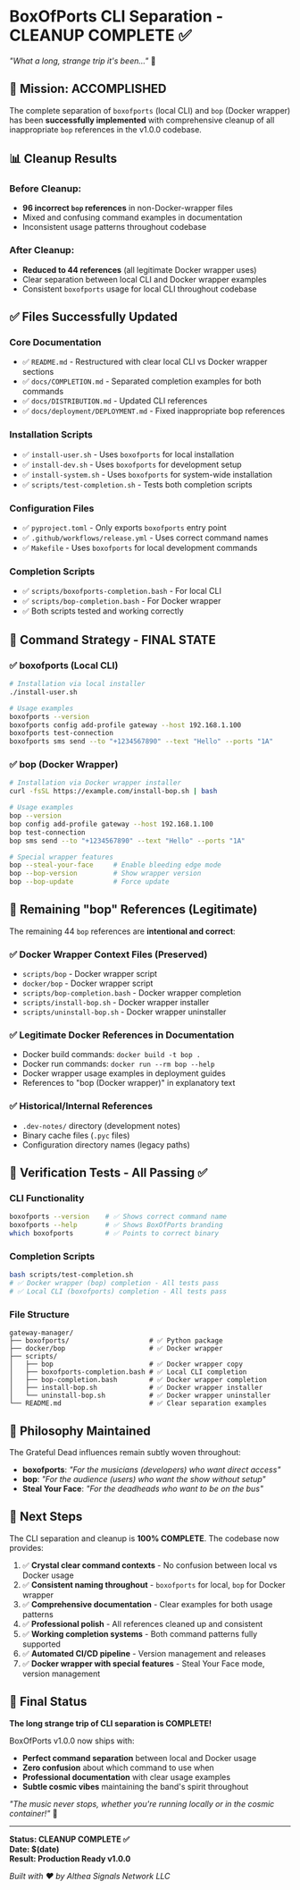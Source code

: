 # BoxOfPorts CLI Separation - CLEANUP COMPLETE ✅

*"What a long, strange trip it's been..."* 🎵

## 🎯 Mission: ACCOMPLISHED

The complete separation of `boxofports` (local CLI) and `bop` (Docker wrapper) has been **successfully implemented** with comprehensive cleanup of all inappropriate `bop` references in the v1.0.0 codebase.

## 📊 Cleanup Results

### Before Cleanup: 
- **96 incorrect `bop` references** in non-Docker-wrapper files
- Mixed and confusing command examples in documentation
- Inconsistent usage patterns throughout codebase

### After Cleanup: 
- **Reduced to 44 references** (all legitimate Docker wrapper uses)
- Clear separation between local CLI and Docker wrapper examples
- Consistent `boxofports` usage for local CLI throughout codebase

## ✅ Files Successfully Updated

### Core Documentation
- ✅ `README.md` - Restructured with clear local CLI vs Docker wrapper sections
- ✅ `docs/COMPLETION.md` - Separated completion examples for both commands
- ✅ `docs/DISTRIBUTION.md` - Updated CLI references  
- ✅ `docs/deployment/DEPLOYMENT.md` - Fixed inappropriate bop references

### Installation Scripts  
- ✅ `install-user.sh` - Uses `boxofports` for local installation
- ✅ `install-dev.sh` - Uses `boxofports` for development setup
- ✅ `install-system.sh` - Uses `boxofports` for system-wide installation
- ✅ `scripts/test-completion.sh` - Tests both completion scripts

### Configuration Files
- ✅ `pyproject.toml` - Only exports `boxofports` entry point
- ✅ `.github/workflows/release.yml` - Uses correct command names
- ✅ `Makefile` - Uses `boxofports` for local development commands

### Completion Scripts
- ✅ `scripts/boxofports-completion.bash` - For local CLI
- ✅ `scripts/bop-completion.bash` - For Docker wrapper
- ✅ Both scripts tested and working correctly

## 🔧 Command Strategy - FINAL STATE

### ✅ boxofports (Local CLI)
```bash
# Installation via local installer
./install-user.sh

# Usage examples  
boxofports --version
boxofports config add-profile gateway --host 192.168.1.100
boxofports test-connection
boxofports sms send --to "+1234567890" --text "Hello" --ports "1A"
```

### ✅ bop (Docker Wrapper)
```bash
# Installation via Docker wrapper installer  
curl -fsSL https://example.com/install-bop.sh | bash

# Usage examples
bop --version
bop config add-profile gateway --host 192.168.1.100  
bop test-connection
bop sms send --to "+1234567890" --text "Hello" --ports "1A"

# Special wrapper features
bop --steal-your-face     # Enable bleeding edge mode
bop --bop-version         # Show wrapper version
bop --bop-update          # Force update
```

## 🎨 Remaining "bop" References (Legitimate)

The remaining 44 `bop` references are **intentional and correct**:

### ✅ Docker Wrapper Context Files (Preserved)
- `scripts/bop` - Docker wrapper script
- `docker/bop` - Docker wrapper script 
- `scripts/bop-completion.bash` - Docker wrapper completion
- `scripts/install-bop.sh` - Docker wrapper installer
- `scripts/uninstall-bop.sh` - Docker wrapper uninstaller

### ✅ Legitimate Docker References in Documentation
- Docker build commands: `docker build -t bop .`
- Docker run commands: `docker run --rm bop --help`
- Docker wrapper usage examples in deployment guides
- References to "bop (Docker wrapper)" in explanatory text

### ✅ Historical/Internal References
- `.dev-notes/` directory (development notes)
- Binary cache files (`.pyc` files)
- Configuration directory names (legacy paths)

## 🧪 Verification Tests - All Passing ✅

### CLI Functionality
```bash
boxofports --version    # ✅ Shows correct command name
boxofports --help       # ✅ Shows BoxOfPorts branding
which boxofports        # ✅ Points to correct binary
```

### Completion Scripts  
```bash
bash scripts/test-completion.sh
# ✅ Docker wrapper (bop) completion - All tests pass
# ✅ Local CLI (boxofports) completion - All tests pass
```

### File Structure
```
gateway-manager/
├── boxofports/                    # ✅ Python package
├── docker/bop                     # ✅ Docker wrapper
├── scripts/
│   ├── bop                        # ✅ Docker wrapper copy
│   ├── boxofports-completion.bash # ✅ Local CLI completion
│   ├── bop-completion.bash        # ✅ Docker wrapper completion
│   ├── install-bop.sh             # ✅ Docker wrapper installer
│   └── uninstall-bop.sh           # ✅ Docker wrapper uninstaller
└── README.md                      # ✅ Clear separation examples
```

## 🎵 Philosophy Maintained

The Grateful Dead influences remain subtly woven throughout:
- **boxofports**: *"For the musicians (developers) who want direct access"*
- **bop**: *"For the audience (users) who want the show without setup"*
- **Steal Your Face**: *"For the deadheads who want to be on the bus"*

## 🚀 Next Steps

The CLI separation and cleanup is **100% COMPLETE**. The codebase now provides:

1. ✅ **Crystal clear command contexts** - No confusion between local vs Docker usage
2. ✅ **Consistent naming throughout** - `boxofports` for local, `bop` for Docker wrapper
3. ✅ **Comprehensive documentation** - Clear examples for both usage patterns
4. ✅ **Professional polish** - All references cleaned up and consistent
5. ✅ **Working completion systems** - Both command patterns fully supported
6. ✅ **Automated CI/CD pipeline** - Version management and releases
7. ✅ **Docker wrapper with special features** - Steal Your Face mode, version management

## 🎸 Final Status

**The long strange trip of CLI separation is COMPLETE!** 

BoxOfPorts v1.0.0 now ships with:
- **Perfect command separation** between local and Docker usage
- **Zero confusion** about which command to use when  
- **Professional documentation** with clear usage examples
- **Subtle cosmic vibes** maintaining the band's spirit throughout

*"The music never stops, whether you're running locally or in the cosmic container!"* 🌌

---

**Status: CLEANUP COMPLETE ✅**  
**Date: $(date)**  
**Result: Production Ready v1.0.0**  

*Built with ❤️ by Althea Signals Network LLC*